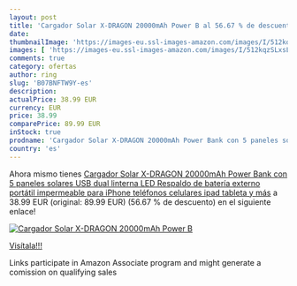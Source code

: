 ```yaml
---
layout: post
title: 'Cargador Solar X-DRAGON 20000mAh Power B al 56.67 % de descuento'
date: 
thumbnailImage: 'https://images-eu.ssl-images-amazon.com/images/I/512kqzSLxsL._SL200_.jpg'
images: [ 'https://images-eu.ssl-images-amazon.com/images/I/512kqzSLxsL._SL200_.jpg' ]
comments: true
category: ofertas
author: ring
slug: 'B07BNFTW9Y-es'
description:
actualPrice: 38.99 EUR
currency: EUR
price: 38.99
comparePrice: 89.99 EUR
inStock: true
prodname: 'Cargador Solar X-DRAGON 20000mAh Power Bank con 5 paneles solares  USB dual  linterna LED Respaldo de batería externo portátil impermeable para iPhone  teléfonos celulares  ipad  tableta y más'
country: 'es'
---
```


Ahora mismo tienes [Cargador Solar X-DRAGON 20000mAh Power Bank con 5 paneles solares  USB dual  linterna LED Respaldo de batería externo portátil impermeable para iPhone  teléfonos celulares  ipad  tableta y más](https://www.amazon.es/dp/B07BNFTW9Y/?tag=tolees-21) a 38.99 EUR (original: 89.99 EUR) (56.67 %  de descuento) en el siguiente enlace!

[![Cargador Solar X-DRAGON 20000mAh Power B](https://images-eu.ssl-images-amazon.com/images/I/512kqzSLxsL._SL200_.jpg)](https://www.amazon.es/dp/B07BNFTW9Y/?tag=tolees-21)

[Visítala!!!](https://www.amazon.es/dp/B07BNFTW9Y/?tag=tolees-21)

Links participate in Amazon Associate program and might generate a comission on qualifying sales
